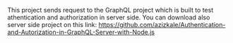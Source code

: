 This project sends request to the GraphQL project which is built to test athentication and authorization in server side.
You can download also server side project on this link: https://github.com/azizkale/Authentication-and-Autorization-in-GraphQL-Server-with-Node.js
